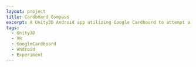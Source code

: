 ```yaml
---
layout: project
title: Cardboard Compass
excerpt: A Unity3D Android app utilizing Google Cardboard to attempt a HUD-like interface for displaying a compass and other gizmos
tags:
  - Unity3D
  - VR
  - GoogleCardboard
  - Android
  - Experiment
---
```

